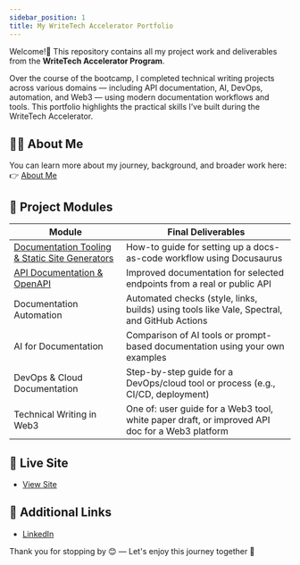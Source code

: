 ```yaml
---
sidebar_position: 1
title: My WriteTech Accelerator Portfolio
---
```


Welcome!👋 This repository contains all my project work and deliverables from the **WriteTech Accelerator Program**.

Over the course of the bootcamp, I completed technical writing projects across various domains — including API documentation, AI, DevOps, automation, and Web3 — using modern documentation workflows and tools. This portfolio highlights the practical skills I’ve built during the WriteTech Accelerator.

## 👩‍💻 About Me

You can learn more about my journey, background, and broader work here: 👉 [About Me](/docs/about-me.md)

## 📁 Project Modules

| Module | Final Deliverables |
|--------|---------------------|
| [Documentation Tooling & Static Site Generators](/docs/documentation-tooling/intro) | How-to guide for setting up a docs-as-code workflow using Docusaurus |
| [API Documentation & OpenAPI](/docs/api-documentation/intro.md) |  Improved documentation for selected endpoints from a real or public API |
| Documentation Automation | Automated checks (style, links, builds) using tools like Vale, Spectral, and GitHub Actions |
| AI for Documentation | Comparison of AI tools or prompt-based documentation using your own examples |
| DevOps & Cloud Documentation | Step-by-step guide for a DevOps/cloud tool or process (e.g., CI/CD, deployment) |
| Technical Writing in Web3 | One of: user guide for a Web3 tool, white paper draft, or improved API doc for a Web3 platform |

## 🔗 Live Site

- [View Site](https://writetech-accelerator-portfolio-gra.vercel.app/)

## 🔗 Additional Links

- [LinkedIn](https://www.linkedin.com/in/tcheukounang-grace-6a5169124/)

Thank you for stopping by 😊 — Let's enjoy this journey together 🚀
